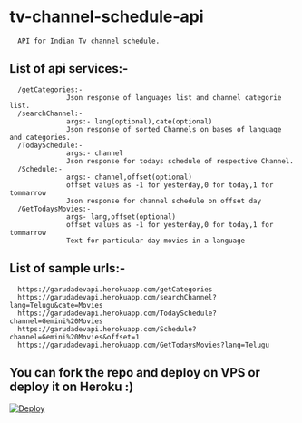 # tv-channel-schedule-api
      API for Indian Tv channel schedule.

## List of api services:-
      /getCategories:-  
                  Json response of languages list and channel categorie list.
      /searchChannel:- 
                  args:- lang(optional),cate(optional)
                  Json response of sorted Channels on bases of language and categories.
      /TodaySchedule:-
                  args:- channel
                  Json response for todays schedule of respective Channel.
      /Schedule:-
                  args:- channel,offset(optional)
                  offset values as -1 for yesterday,0 for today,1 for tommarrow
                  Json response for channel schedule on offset day
      /GetTodaysMovies:-
                  args- lang,offset(optional)
                  offset values as -1 for yesterday,0 for today,1 for tommarrow
                  Text for particular day movies in a language

## List of sample urls:-
      https://garudadevapi.herokuapp.com/getCategories
      https://garudadevapi.herokuapp.com/searchChannel?lang=Telugu&cate=Movies
      https://garudadevapi.herokuapp.com/TodaySchedule?channel=Gemini%20Movies
      https://garudadevapi.herokuapp.com/Schedule?channel=Gemini%20Movies&offset=1
      https://garudadevapi.herokuapp.com/GetTodaysMovies?lang=Telugu
      

## You can fork the repo and deploy on VPS or deploy it on Heroku :)  
[![Deploy](https://www.herokucdn.com/deploy/button.svg)](https://heroku.com/deploy?template=https://github.com/datta07/tv-channel-schedule-api/tree/master)
